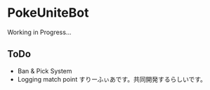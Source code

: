 # PokeUniteBot
Working in Progress...

## ToDo

- Ban & Pick System
- Logging match point
すりーふぃあです。共同開発するらしいです。